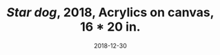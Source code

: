 ---
layout: allpaintingdetail
title:  <i>Star dog</i>, 2018, Acrylics on canvas, 16 * 20 in.
date:   2018-12-30
image: Taeyoon_Choi_Star_dog_2018_LKJ_5a.png
meta:
orientation:
alt-text: A person pushing or climbing a dog. Yellow ochre background. Green stars on the top and bottom of the dog. The dog is much larger than the person. 
order: 
---